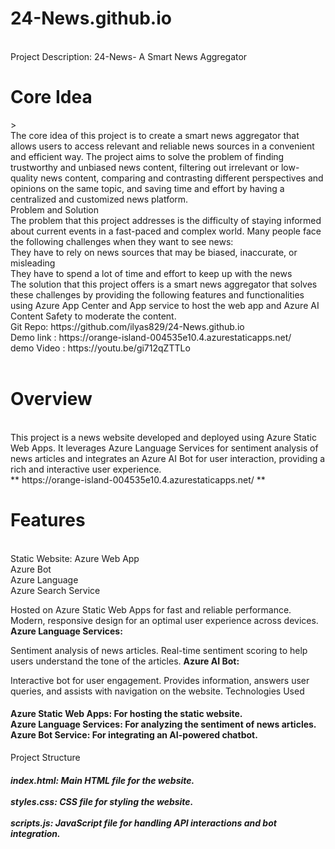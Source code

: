 # 24-News.github.io
<br>
Project Description: 24-News- A Smart News Aggregator <br>
<h1>Core Idea</h1>><br>
The core idea of this project is to create a smart news aggregator that allows users to access relevant and reliable news sources in a convenient and efficient way. The project aims to solve the problem of finding trustworthy and unbiased news content, filtering out irrelevant or low-quality news content, comparing and contrasting different perspectives and opinions on the same topic, and saving time and effort by having a centralized and customized news platform.<br>
Problem and Solution<br>
The problem that this project addresses is the difficulty of staying informed about current events in a fast-paced and complex world. Many people face the following challenges when they want to see news:<br>
They have to rely on news sources that may be biased, inaccurate, or misleading<br>
They have to spend a lot of time and effort to keep up with the news<br>
The solution that this project offers is a smart news aggregator that solves these challenges by providing the following features and functionalities using Azure App Center and App service to 
host the web app and Azure AI Content Safety to moderate the content.<br>
Git Repo: https://github.com/ilyas829/24-News.github.io<br>
Demo link : https://orange-island-004535e10.4.azurestaticapps.net/<br>
demo Video : https://youtu.be/gi712qZTTLo<br><br>
<h1>Overview</h1>
<br>This project is a news website developed and deployed using Azure Static Web Apps. It leverages Azure Language Services for sentiment analysis of news articles and integrates an Azure AI Bot for user interaction, providing a rich and interactive user experience.<br>
**   https://orange-island-004535e10.4.azurestaticapps.net/  **<br>

<h1>Features</h1><br>
Static Website: Azure Web App<br>
Azure Bot <br>
Azure Language <br>
Azure Search Service <br>

Hosted on Azure Static Web Apps for fast and reliable performance.
Modern, responsive design for an optimal user experience across devices.<br>
<b>Azure Language Services:</b><br>

Sentiment analysis of news articles.
Real-time sentiment scoring to help users understand the tone of the articles.
<b>Azure AI Bot:</b><br>

Interactive bot for user engagement.
Provides information, answers user queries, and assists with navigation on the website.
Technologies Used<br><h4>
Azure Static Web Apps: For hosting the static website.<br>
Azure Language Services: For analyzing the sentiment of news articles.<br>
Azure Bot Service: For integrating an AI-powered chatbot.<br></h4>
Project Structure<br>
<h5>index.html: Main HTML file for the website.<br><br>
styles.css: CSS file for styling the website.<br><br>
scripts.js: JavaScript file for handling API interactions and bot integration.<br></h5>
